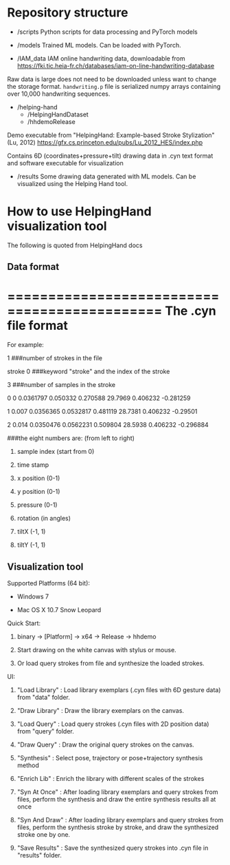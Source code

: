 
# Repository structure

- /scripts
Python scripts for data processing and PyTorch models

- /models
Trained ML models. Can be loaded with PyTorch.

- /IAM_data
IAM online handwriting data, downloadable from https://fki.tic.heia-fr.ch/databases/iam-on-line-handwriting-database

Raw data is large does not need to be downloaded unless want to change the storage format. `handwriting.p` file is serialized numpy arrays containing over 10,000 handwriting sequences.

- /helping-hand
    - /HelpingHandDataset
    - /hhdemoRelease

Demo executable from "HelpingHand: Example-based Stroke Stylization" (Lu, 2012) https://gfx.cs.princeton.edu/pubs/Lu_2012_HES/index.php

Contains 6D (coordinates+pressure+tilt) drawing data in .cyn text format and software executable for visualization

- /results
Some drawing data generated with ML models. Can be visualized using the Helping Hand tool.




# How to use HelpingHand visualization tool

The following is quoted from HelpingHand docs

## Data format

=============================================
The .cyn file format
=============================================

For example:

1					###number of strokes in the file  

stroke 0				###keyword "stroke" and the index of the stroke

3					###number of samples in the stroke

0	0	0.0361797	0.050332	0.270588	29.7969		0.406232	-0.281259

1    	0.007	0.0356365	0.0532817	0.481119	28.7381		0.406232	-0.29501

2	0.014	0.0350476	0.0562231	0.509804	28.5938		0.406232	-0.296884


###the eight numbers are: (from left to right)

1) sample index (start from 0)

2) time stamp

3) x position (0-1)

4) y position (0-1)

5) pressure (0-1) 

6) rotation (in angles) 

7) tiltX (-1, 1)

8) tiltY (-1, 1)

## Visualization tool

Supported Platforms (64 bit):

* Windows 7

* Mac OS X 10.7 Snow Leopard


Quick Start:

1. binary -> [Platform] -> x64 -> Release -> hhdemo

2. Start drawing on the white canvas with stylus or mouse.

3. Or load query strokes from file and synthesize the loaded strokes.

UI:

1. "Load Library"	: Load library exemplars (.cyn files with 6D gesture data) from "data" folder.

2. "Draw Library"	: Draw the library exemplars on the canvas.

3. "Load Query"		: Load query strokes (.cyn files with 2D position data) from "query" folder.

4. "Draw Query"		: Draw the original query strokes on the canvas.

5. "Synthesis"		: Select pose, trajectory or pose+trajectory synthesis method

6. "Enrich Lib"		: Enrich the library with different scales of the strokes

7. "Syn At Once"	: After loading library exemplars and query strokes from files, perform the synthesis and draw the entire synthesis results all at once

8. "Syn And Draw"	: After loading library exemplars and query strokes from files, perform the synthesis stroke by stroke, and draw the synthesized stroke one by one.

9. "Save Results"	: Save the synthesized query strokes into .cyn file in "results" folder.